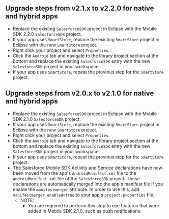 ## Upgrade steps from v2.1.x to v2.2.0 for native and hybrid apps
- Replace the existing `SalesforceSDK` project in Eclipse with the Mobile SDK 2.2.0 `SalesforceSDK` project.
- If your app uses `SmartStore`, replace the existing `SmartStore` project in Eclipse with the new `SmartStore` project.
- Right click your project and select `Properties`.
- Click the `Android` tab and navigate to the library project section at the bottom and replace the existing `SalesforceSDK` entry with the new `SalesforceSDK` project in your workspace.
- If your app uses `SmartStore`, repeat the previous step for the `SmartStore` project.

## Upgrade steps from v2.0.x to v2.1.0 for native and hybrid apps
- Replace the existing `SalesforceSDK` project in Eclipse with the Mobile SDK 2.1.0 `SalesforceSDK` project.
- If your app uses `SmartStore`, replace the existing `SmartStore` project in Eclipse with the new `SmartStore` project.
- Right click your project and select `Properties`.
- Click the `Android` tab and navigate to the library project section at the bottom and replace the existing `SalesforceSDK` entry with the new `SalesforceSDK` project in your workspace.
- If your app uses `SmartStore`, repeat the previous step for the `SmartStore` project.
- The Salesforce Mobile SDK Activity and Service declarations have now been moved from the app's `AndroidManifest.xml` file to the `AndroidManifest.xml` file of the `SalesforceSDK` project. These declarations are automatically merged into the app's manifest file if you enable the `manifestmerger` attribute. In order to use this, add `manifestmerger.enabled=true` to your app's `project.properties` file.
	- NOTE:
		- You are required to perform this step to use features that were added in Mobile SDK 2.1.0, such as push notifications.

